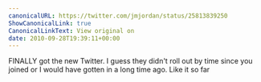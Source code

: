 ```yaml
---
canonicalURL: https://twitter.com/jmjordan/status/25813839250
ShowCanonicalLink: true
CanonicalLinkText: View original on
date: 2010-09-28T19:39:11+00:00
---
```

FINALLY got the new Twitter. I guess they didn't roll out by time since you joined or I would have gotten in a long time ago. Like it so far